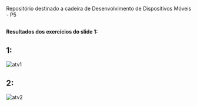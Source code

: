Repositório destinado a cadeira de Desenvolvimento de Dispositivos Móveis - P5
##

**Resultados dos exercícios do slide 1:**

## 1:
![atv1](https://github.com/user-attachments/assets/1831a23d-752e-4528-98d1-4d8bf375b83e)

## 2:
![atv2](https://github.com/user-attachments/assets/a27b99b0-d69d-489d-bfac-4caf46291c69)



